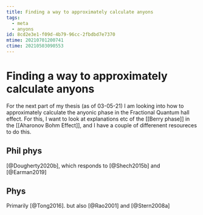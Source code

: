 ```yaml
---
title: Finding a way to approximately calculate anyons
tags:
  - meta
  - anyons
id: 8cd2e3e1-f09d-4b79-96cc-2fbdbd7e7370
mtime: 20210701200741
ctime: 20210503090553
---
```


# Finding a way to approximately calculate anyons

For the next part of my thesis (as of 03-05-21) I am looking into how to approximately calculate the anyonic phase in the Fractional Quantum hall effect. For this, I want to look at explanations etc of the [[Berry phase]] in the [[Aharonov Bohm Effect]], and I have a couple of differenent resoureces to do this.

## Phil phys

[@Dougherty2020b], which responds to [@Shech2015b]  and [@Earman2019]

## Phys

Primarily [@Tong2016]. but also [@Rao2001] and [@Stern2008a]
